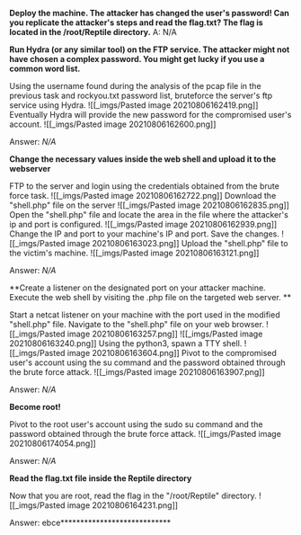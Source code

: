 **Deploy the machine. The attacker has changed the user's password! Can you replicate the attacker's steps and read the flag.txt? The flag is located in the /root/Reptile directory.**
A: N/A

**Run Hydra (or any similar tool) on the FTP service. The attacker might not have chosen a complex password. You might get lucky if you use a common word list.**  

Using the username found during the analysis of the pcap file in the previous task and rockyou.txt password list, bruteforce the server's ftp service using Hydra.
![[_imgs/Pasted image 20210806162419.png]]
Eventually Hydra will provide the new password for the compromised user's account.
![[_imgs/Pasted image 20210806162600.png]]

Answer: *N/A*

**Change the necessary values inside the web shell and upload it to the webserver**  

FTP to the server and login using the credentials obtained from the brute force task.
![[_imgs/Pasted image 20210806162722.png]]
Download the "shell.php" file on the server
![[_imgs/Pasted image 20210806162835.png]]
Open the "shell.php" file and locate the area in the file where the attacker's ip and port is configured.
![[_imgs/Pasted image 20210806162939.png]]
Change the IP and port to your machine's IP and port. Save the changes.
![[_imgs/Pasted image 20210806163023.png]]
Upload the "shell.php" file to the victim's machine.
![[_imgs/Pasted image 20210806163121.png]]

Answer: *N/A*

**Create a listener on the designated port on your attacker machine. Execute the web shell by visiting the .php file on the targeted web server. **

Start a netcat listener on your machine with the port used in the modified "shell.php" file. Navigate to the "shell.php" file on your web browser.
![[_imgs/Pasted image 20210806163257.png]]
![[_imgs/Pasted image 20210806163240.png]]
Using the python3, spawn a TTY shell.
![[_imgs/Pasted image 20210806163604.png]]
Pivot to the compromised user's account using the su command and the password obtained through the brute force attack.
![[_imgs/Pasted image 20210806163907.png]]

Answer: *N/A*

**Become root!** 

Pivot to the root user's account using the sudo su command and the password obtained through the brute force attack.
![[_imgs/Pasted image 20210806174054.png]]

Answer: *N/A*

**Read the flag.txt file inside the Reptile directory**

Now that you are root, read the flag in the "/root/Reptile" directory.
![[_imgs/Pasted image 20210806164231.png]]

Answer: ebce\*\*\*\*\*\*\*\*\*\*\*\*\*\*\*\*\*\*\*\*\*\*\*\*\*\*\*\*
